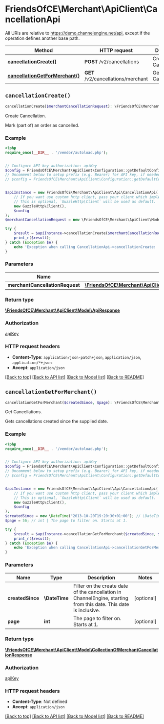 # FriendsOfCE\Merchant\ApiClient\CancellationApi

All URIs are relative to https://demo.channelengine.net/api, except if the operation defines another base path.

| Method | HTTP request | Description |
| ------------- | ------------- | ------------- |
| [**cancellationCreate()**](CancellationApi.md#cancellationCreate) | **POST** /v2/cancellations | Create Cancellation. |
| [**cancellationGetForMerchant()**](CancellationApi.md#cancellationGetForMerchant) | **GET** /v2/cancellations/merchant | Get Cancellations. |


## `cancellationCreate()`

```php
cancellationCreate($merchantCancellationRequest): \FriendsOfCE\Merchant\ApiClient\Model\ApiResponse
```

Create Cancellation.

Mark (part of) an order as cancelled.

### Example

```php
<?php
require_once(__DIR__ . '/vendor/autoload.php');


// Configure API key authorization: apiKey
$config = FriendsOfCE\Merchant\ApiClient\Configuration::getDefaultConfiguration()->setApiKey('apikey', 'YOUR_API_KEY');
// Uncomment below to setup prefix (e.g. Bearer) for API key, if needed
// $config = FriendsOfCE\Merchant\ApiClient\Configuration::getDefaultConfiguration()->setApiKeyPrefix('apikey', 'Bearer');


$apiInstance = new FriendsOfCE\Merchant\ApiClient\Api\CancellationApi(
    // If you want use custom http client, pass your client which implements `GuzzleHttp\ClientInterface`.
    // This is optional, `GuzzleHttp\Client` will be used as default.
    new GuzzleHttp\Client(),
    $config
);
$merchantCancellationRequest = new \FriendsOfCE\Merchant\ApiClient\Model\MerchantCancellationRequest(); // \FriendsOfCE\Merchant\ApiClient\Model\MerchantCancellationRequest

try {
    $result = $apiInstance->cancellationCreate($merchantCancellationRequest);
    print_r($result);
} catch (Exception $e) {
    echo 'Exception when calling CancellationApi->cancellationCreate: ', $e->getMessage(), PHP_EOL;
}
```

### Parameters

| Name | Type | Description  | Notes |
| ------------- | ------------- | ------------- | ------------- |
| **merchantCancellationRequest** | [**\FriendsOfCE\Merchant\ApiClient\Model\MerchantCancellationRequest**](../Model/MerchantCancellationRequest.md)|  | [optional] |

### Return type

[**\FriendsOfCE\Merchant\ApiClient\Model\ApiResponse**](../Model/ApiResponse.md)

### Authorization

[apiKey](../../README.md#apiKey)

### HTTP request headers

- **Content-Type**: `application/json-patch+json`, `application/json`, `application/*+json`
- **Accept**: `application/json`

[[Back to top]](#) [[Back to API list]](../../README.md#endpoints)
[[Back to Model list]](../../README.md#models)
[[Back to README]](../../README.md)

## `cancellationGetForMerchant()`

```php
cancellationGetForMerchant($createdSince, $page): \FriendsOfCE\Merchant\ApiClient\Model\CollectionOfMerchantCancellationResponse
```

Get Cancellations.

Gets cancellations created since the supplied date.

### Example

```php
<?php
require_once(__DIR__ . '/vendor/autoload.php');


// Configure API key authorization: apiKey
$config = FriendsOfCE\Merchant\ApiClient\Configuration::getDefaultConfiguration()->setApiKey('apikey', 'YOUR_API_KEY');
// Uncomment below to setup prefix (e.g. Bearer) for API key, if needed
// $config = FriendsOfCE\Merchant\ApiClient\Configuration::getDefaultConfiguration()->setApiKeyPrefix('apikey', 'Bearer');


$apiInstance = new FriendsOfCE\Merchant\ApiClient\Api\CancellationApi(
    // If you want use custom http client, pass your client which implements `GuzzleHttp\ClientInterface`.
    // This is optional, `GuzzleHttp\Client` will be used as default.
    new GuzzleHttp\Client(),
    $config
);
$createdSince = new \DateTime("2013-10-20T19:20:30+01:00"); // \DateTime | Filter on the create date of the cancellation in ChannelEngine, starting from this date. This date is inclusive.
$page = 56; // int | The page to filter on. Starts at 1.

try {
    $result = $apiInstance->cancellationGetForMerchant($createdSince, $page);
    print_r($result);
} catch (Exception $e) {
    echo 'Exception when calling CancellationApi->cancellationGetForMerchant: ', $e->getMessage(), PHP_EOL;
}
```

### Parameters

| Name | Type | Description  | Notes |
| ------------- | ------------- | ------------- | ------------- |
| **createdSince** | **\DateTime**| Filter on the create date of the cancellation in ChannelEngine, starting from this date. This date is inclusive. | [optional] |
| **page** | **int**| The page to filter on. Starts at 1. | [optional] |

### Return type

[**\FriendsOfCE\Merchant\ApiClient\Model\CollectionOfMerchantCancellationResponse**](../Model/CollectionOfMerchantCancellationResponse.md)

### Authorization

[apiKey](../../README.md#apiKey)

### HTTP request headers

- **Content-Type**: Not defined
- **Accept**: `application/json`

[[Back to top]](#) [[Back to API list]](../../README.md#endpoints)
[[Back to Model list]](../../README.md#models)
[[Back to README]](../../README.md)
